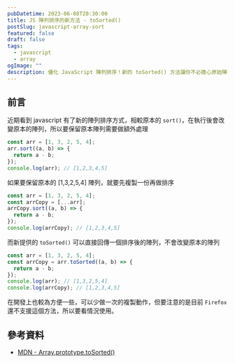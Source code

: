 ```yaml
---
pubDatetime: 2023-06-08T20:30:00
title: JS 陣列排序的新方法 - toSorted()
postSlug: javascript-array-sort
featured: false
draft: false
tags:
  - javascript
  - array
ogImage: ""
description: 優化 JavaScript 陣列排序！新的 toSorted() 方法讓你不必擔心原始陣列變動，直接獲得排序後的結果。相較於傳統 sort()，這個方法省去額外複製陣列的步驟，讓開發更為便利。例子中展示了如何使用 toSorted()，輕鬆獲得排序後的新陣列，同時保留原始陣列。需注意，目前 Firefox 尚未支援此方法，因此在應用時需謹慎。深入了解可參考 MDN 的相關資料。提升排序效率，體驗更順暢的陣列操作！
---
```


## 前言

近期看到 javascript 有了新的陣列排序方式，相較原本的 `sort()`，在執行後會改變原本的陣列，所以要保留原本陣列需要做額外處理

```js
const arr = [1, 3, 2, 5, 4];
arr.sort((a, b) => {
  return a - b;
});
console.log(arr); // [1,2,3,4,5]
```

如果要保留原本的 [1,3,2,5,4] 陣列，就要先複製一份再做排序

```js
const arr = [1, 3, 2, 5, 4];
const arrCopy = [...arr];
arrCopy.sort((a, b) => {
  return a - b;
});
console.log(arrCopy); // [1,2,3,4,5]
```

而新提供的 `toSorted()` 可以直接回傳一個排序後的陣列，不會改變原本的陣列

```js
const arr = [1, 3, 2, 5, 4];
const arrCopy = arr.toSorted((a, b) => {
  return a - b;
});
console.log(arr); // [1,3,2,5,4]
console.log(arrCopy); // [1,2,3,4,5]
```

在開發上也較為方便一些，可以少做一次的複製動作，但要注意的是目前 `Firefox` 還不支援這個方法，所以要看情況使用。

## 參考資料

- [MDN - Array.prototype.toSorted()](https://developer.mozilla.org/en-US/docs/Web/JavaScript/Reference/Global_Objects/Array/toSorted)
